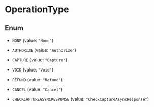 
# OperationType

## Enum


* `NONE` (value: `"None"`)

* `AUTHORIZE` (value: `"Authorize"`)

* `CAPTURE` (value: `"Capture"`)

* `VOID` (value: `"Void"`)

* `REFUND` (value: `"Refund"`)

* `CANCEL` (value: `"Cancel"`)

* `CHECKCAPTUREASYNCRESPONSE` (value: `"CheckCaptureAsyncResponse"`)



